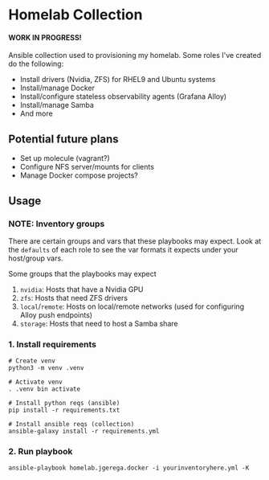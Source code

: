 # Homelab Collection

#### WORK IN PROGRESS!
Ansible collection used to provisioning my homelab. Some roles I've created do the following:
- Install drivers (Nvidia, ZFS) for RHEL9 and Ubuntu systems
- Install/manage Docker
- Install/configure stateless observability agents (Grafana Alloy)
- Install/manage Samba
- And more

## Potential future plans
- Set up molecule (vagrant?)
- Configure NFS server/mounts for clients
- Manage Docker compose projects?


## Usage

### NOTE: Inventory groups

There are certain groups and vars that these playbooks may expect. Look at the `defaults` of each role to see the var formats it expects under your host/group vars.

Some groups that the playbooks may expect

1. `nvidia`: Hosts that have a Nvidia GPU
2. `zfs`: Hosts that need ZFS drivers
3. `local`/`remote`: Hosts on local/remote networks (used for configuring Alloy push endpoints)
4. `storage`: Hosts that need to host a Samba share

### 1. Install requirements
```
# Create venv
python3 -m venv .venv

# Activate venv
. .venv bin activate

# Install python reqs (ansible)
pip install -r requirements.txt

# Install ansible reqs (collection)
ansible-galaxy install -r requirements.yml
```

### 2. Run playbook
```
ansible-playbook homelab.jgerega.docker -i yourinventoryhere.yml -K
```
